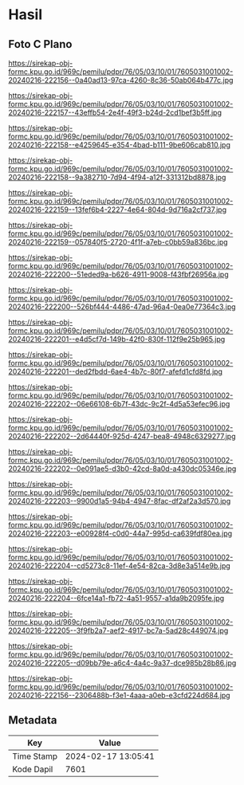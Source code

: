 # Hasil

## Foto C Plano

https://sirekap-obj-formc.kpu.go.id/969c/pemilu/pdpr/76/05/03/10/01/7605031001002-20240216-222156--0a40ad13-97ca-4260-8c36-50ab064b477c.jpg

https://sirekap-obj-formc.kpu.go.id/969c/pemilu/pdpr/76/05/03/10/01/7605031001002-20240216-222157--43effb54-2e4f-49f3-b24d-2cd1bef3b5ff.jpg

https://sirekap-obj-formc.kpu.go.id/969c/pemilu/pdpr/76/05/03/10/01/7605031001002-20240216-222158--e4259645-e354-4bad-b111-9be606cab810.jpg

https://sirekap-obj-formc.kpu.go.id/969c/pemilu/pdpr/76/05/03/10/01/7605031001002-20240216-222158--9a382710-7d94-4f94-a12f-331312bd8878.jpg

https://sirekap-obj-formc.kpu.go.id/969c/pemilu/pdpr/76/05/03/10/01/7605031001002-20240216-222159--13fef6b4-2227-4e64-804d-9d716a2cf737.jpg

https://sirekap-obj-formc.kpu.go.id/969c/pemilu/pdpr/76/05/03/10/01/7605031001002-20240216-222159--057840f5-2720-4f1f-a7eb-c0bb59a836bc.jpg

https://sirekap-obj-formc.kpu.go.id/969c/pemilu/pdpr/76/05/03/10/01/7605031001002-20240216-222200--51eded9a-b626-4911-9008-f43fbf26956a.jpg

https://sirekap-obj-formc.kpu.go.id/969c/pemilu/pdpr/76/05/03/10/01/7605031001002-20240216-222200--526bf444-4486-47ad-96a4-0ea0e77364c3.jpg

https://sirekap-obj-formc.kpu.go.id/969c/pemilu/pdpr/76/05/03/10/01/7605031001002-20240216-222201--e4d5cf7d-149b-42f0-830f-112f9e25b965.jpg

https://sirekap-obj-formc.kpu.go.id/969c/pemilu/pdpr/76/05/03/10/01/7605031001002-20240216-222201--ded2fbdd-6ae4-4b7c-80f7-afefd1cfd8fd.jpg

https://sirekap-obj-formc.kpu.go.id/969c/pemilu/pdpr/76/05/03/10/01/7605031001002-20240216-222202--06e66108-6b7f-43dc-9c2f-4d5a53efec96.jpg

https://sirekap-obj-formc.kpu.go.id/969c/pemilu/pdpr/76/05/03/10/01/7605031001002-20240216-222202--2d64440f-925d-4247-bea8-4948c6329277.jpg

https://sirekap-obj-formc.kpu.go.id/969c/pemilu/pdpr/76/05/03/10/01/7605031001002-20240216-222202--0e091ae5-d3b0-42cd-8a0d-a430dc05346e.jpg

https://sirekap-obj-formc.kpu.go.id/969c/pemilu/pdpr/76/05/03/10/01/7605031001002-20240216-222203--9900d1a5-94b4-4947-8fac-df2af2a3d570.jpg

https://sirekap-obj-formc.kpu.go.id/969c/pemilu/pdpr/76/05/03/10/01/7605031001002-20240216-222203--e00928f4-c0d0-44a7-995d-ca639fdf80ea.jpg

https://sirekap-obj-formc.kpu.go.id/969c/pemilu/pdpr/76/05/03/10/01/7605031001002-20240216-222204--cd5273c8-11ef-4e54-82ca-3d8e3a514e9b.jpg

https://sirekap-obj-formc.kpu.go.id/969c/pemilu/pdpr/76/05/03/10/01/7605031001002-20240216-222204--6fce14a1-fb72-4a51-9557-a1da9b2095fe.jpg

https://sirekap-obj-formc.kpu.go.id/969c/pemilu/pdpr/76/05/03/10/01/7605031001002-20240216-222205--3f9fb2a7-aef2-4917-bc7a-5ad28c449074.jpg

https://sirekap-obj-formc.kpu.go.id/969c/pemilu/pdpr/76/05/03/10/01/7605031001002-20240216-222205--d09bb79e-a6c4-4a4c-9a37-dce985b28b86.jpg

https://sirekap-obj-formc.kpu.go.id/969c/pemilu/pdpr/76/05/03/10/01/7605031001002-20240216-222156--2306488b-f3e1-4aaa-a0eb-e3cfd224d684.jpg


## Metadata

| Key        | Value               |
| ---------- | ------------------- |
| Time Stamp | 2024-02-17 13:05:41 |
| Kode Dapil | 7601                |



